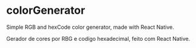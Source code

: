 # colorGenerator
Simple RGB and hexCode color generator, made with React Native.

Gerador de cores por RBG e codígo hexadecimal, feito com React Native.
